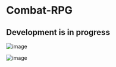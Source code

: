 # Combat-RPG

## Development is in progress

![image](https://user-images.githubusercontent.com/79837579/235233112-6c3c8d79-ad42-49ec-8bf9-f91bd84853fb.png)


![image](https://user-images.githubusercontent.com/79837579/235232968-089e62ad-275e-4605-958b-2be64b2df2d0.png)

